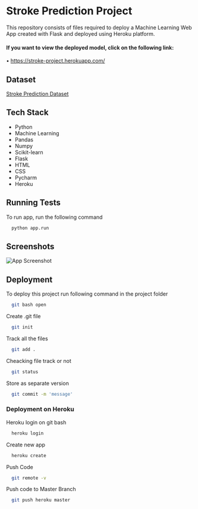 # Stroke Prediction Project 
This repository consists of files required to deploy a Machine Learning Web App created with Flask and deployed using Heroku platform.


#### If you want to view the deployed model, click on the following link:

• https://stroke-project.herokuapp.com/

## Dataset

[Stroke Prediction Dataset](https://www.kaggle.com/fedesoriano/stroke-prediction-dataset)



## Tech Stack

- Python
- Machine Learning
- Pandas
- Numpy
- Scikit-learn
- Flask
- HTML
- CSS
- Pycharm
- Heroku

  
## Running Tests

To run app, run the following command

```bash
  python app.run
```

  
## Screenshots

![App Screenshot]([https://raw.githubusercontent.com/SagarDhandare/Stroke-Prediction-Project/main/Images/screenshot.png](https://github.com/saikumar28102000/Stroke_Prediction/blob/main/Images/stroke.png))

  
## Deployment

To deploy this project run following command in the project folder

```bash
  git bash open
```

Create .git file
```bash
  git init
```
Track all the files
```bash
  git add .
```
Cheacking file track or not
```bash
  git status
```
Store as separate version
```bash
  git commit -m 'message'
```
### Deployment on Heroku

Heroku login on git bash

```bash
  heroku login
```
Create new app

```bash
  heroku create
```
Push Code
```bash
  git remote -v
```
Push code to Master Branch
```bash
  git push heroku master
```

  
